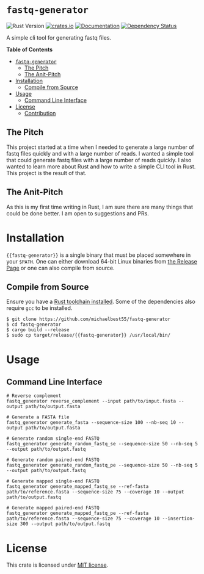 # `fastq-generator`

![Rust Version][rustc-image]
[![crates.io][crate-image]][crate-link]
[![Documentation][docs-image]][docs-link]
[![Dependency Status][deps-image]][deps-link]

A simple cli tool for generating fastq files.

<!-- markdown-toc start - Don't edit this section. Run M-x markdown-toc-refresh-toc -->
**Table of Contents**

- [`fastq-generator`](#project-name)
    - [The Pitch](#the-pitch)
    - [The Anit-Pitch](#the-anit-pitch)
- [Installation](#installation)
    - [Compile from Source](#compile-from-source)
- [Usage](#usage)
    - [Command Line Interface](#command-line-interface)
- [License](#license)
    - [Contribution](#contribution)

<!-- markdown-toc end -->

## The Pitch

This project started at a time when I needed to generate a large number of fastq files quickly and with a large number of reads. I wanted a simple tool that could generate fastq files with a large number of reads quickly. I also wanted to learn
more about Rust and how to write a simple CLI tool in Rust. This project is the result of that.

## The Anit-Pitch

As this is my first time writing in Rust, I am sure there are many things that could be done better. I am open to suggestions and PRs. 

# Installation

`{{fastq-generator}}` is a single binary that must be placed somewhere in your
`$PATH`. One can either download 64-bit Linux binaries from [the Release Page](https://github.com/michaelbest55/fastq-generator/releases)
or one can also compile from source.

## Compile from Source

Ensure you have a [Rust toolchain installed](https://rustup.rs). Some of the
dependencies also require `gcc` to be installed.

```
$ git clone https://github.com/michaelbest55/fastq-generator
$ cd fastq-generator
$ cargo build --release
$ sudo cp target/release/{{fastq-generator}} /usr/local/bin/
```

# Usage

## Command Line Interface

```
# Reverse complement
fastq_generator reverse_complement --input path/to/input.fasta --output path/to/output.fasta

# Generate a FASTA file
fastq_generator generate_fasta --sequence-size 100 --nb-seq 10 --output path/to/output.fasta

# Generate random single-end FASTQ
fastq_generator generate_random_fastq_se --sequence-size 50 --nb-seq 5 --output path/to/output.fastq

# Generate random paired-end FASTQ
fastq_generator generate_random_fastq_pe --sequence-size 50 --nb-seq 5 --output path/to/output.fastq

# Generate mapped single-end FASTQ
fastq_generator generate_mapped_fastq_se --ref-fasta path/to/reference.fasta --sequence-size 75 --coverage 10 --output path/to/output.fastq

# Generate mapped paired-end FASTQ
fastq_generator generate_mapped_fastq_pe --ref-fasta path/to/reference.fasta --sequence-size 75 --coverage 10 --insertion-size 300 --output path/to/output.fastq
```

# License

This crate is licensed under [MIT license](http://opensource.org/licenses/MIT).

[//]: # (badges)

[rustc-image]: https://img.shields.io/badge/rustc-1.53+-blue.svg
[crate-image]: https://img.shields.io/crates/v/fastq-generator.svg
[crate-link]: https://crates.io/crates/fastq-generator
[docs-image]: https://docs.rs/fastq-generator/badge.svg
[docs-link]: https://docs.rs/fastq-generator
[deps-image]: https://deps.rs/repo/github/kbknapp/fastq-generator/status.svg
[deps-link]: https://deps.rs/repo/github/kbknapp/fastq-generator
